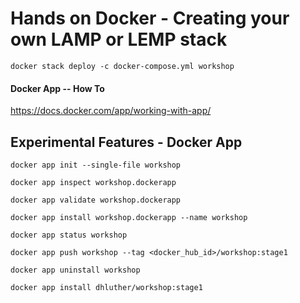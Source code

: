 # Hands on Docker - Creating your own LAMP or LEMP stack

```docker stack deploy -c docker-compose.yml workshop```

#### Docker App -- How To 
https://docs.docker.com/app/working-with-app/

## Experimental Features - Docker App
```
docker app init --single-file workshop
```
```
docker app inspect workshop.dockerapp
```
```
docker app validate workshop.dockerapp
```
```
docker app install workshop.dockerapp --name workshop
```
```
docker app status workshop
```
```
docker app push workshop --tag <docker_hub_id>/workshop:stage1 
```

```
docker app uninstall workshop
```

```
docker app install dhluther/workshop:stage1
```